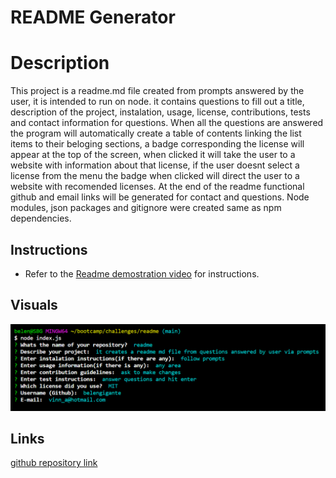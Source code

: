# README Generator

# Description

This project is a readme.md file created from prompts answered by the user, it is intended to run on node. it contains questions to fill out a title, description of the project, instalation, usage, license, contributions, tests and contact information for questions.
When all the questions are answered the program will automatically create a table of contents linking the list items to their beloging sections, a badge corresponding the license will appear at the top of the screen, when clicked it will take the user to a website with information about that license, if the user doesnt select a license from the menu the badge when clicked will direct the user to a website with recomended licenses.
At the end of the readme functional github and email links will be generated for contact and questions.
Node modules, json packages and gitignore were created same as npm dependencies.

## Instructions

* Refer to the [Readme demostration video](./assets/video/readme_video.webm) for instructions.

## Visuals

![Questionaire](./assets/images/questions.png)

## Links

[github repository link ](https://github.com/BelenGigante/readme.git)
